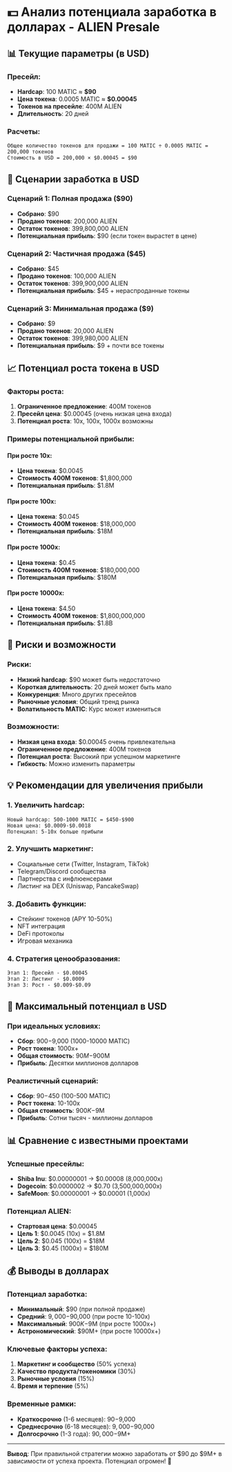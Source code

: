 # 💵 Анализ потенциала заработка в долларах - ALIEN Presale

## 📊 **Текущие параметры (в USD)**

### **Пресейл:**

- **Hardcap**: 100 MATIC ≈ **$90**
- **Цена токена**: 0.0005 MATIC ≈ **$0.00045**
- **Токенов на пресейле**: 400M ALIEN
- **Длительность**: 20 дней

### **Расчеты:**

```
Общее количество токенов для продажи = 100 MATIC ÷ 0.0005 MATIC = 200,000 токенов
Стоимость в USD = 200,000 × $0.00045 = $90
```

## 🎯 **Сценарии заработка в USD**

### **Сценарий 1: Полная продажа ($90)**

- **Собрано**: $90
- **Продано токенов**: 200,000 ALIEN
- **Остаток токенов**: 399,800,000 ALIEN
- **Потенциальная прибыль**: $90 (если токен вырастет в цене)

### **Сценарий 2: Частичная продажа ($45)**

- **Собрано**: $45
- **Продано токенов**: 100,000 ALIEN
- **Остаток токенов**: 399,900,000 ALIEN
- **Потенциальная прибыль**: $45 + нераспроданные токены

### **Сценарий 3: Минимальная продажа ($9)**

- **Собрано**: $9
- **Продано токенов**: 20,000 ALIEN
- **Остаток токенов**: 399,980,000 ALIEN
- **Потенциальная прибыль**: $9 + почти все токены

## 📈 **Потенциал роста токена в USD**

### **Факторы роста:**

1. **Ограниченное предложение**: 400M токенов
2. **Пресейл цена**: $0.00045 (очень низкая цена входа)
3. **Потенциал роста**: 10x, 100x, 1000x возможны

### **Примеры потенциальной прибыли:**

#### **При росте 10x:**

- **Цена токена**: $0.0045
- **Стоимость 400M токенов**: $1,800,000
- **Потенциальная прибыль**: $1.8M

#### **При росте 100x:**

- **Цена токена**: $0.045
- **Стоимость 400M токенов**: $18,000,000
- **Потенциальная прибыль**: $18M

#### **При росте 1000x:**

- **Цена токена**: $0.45
- **Стоимость 400M токенов**: $180,000,000
- **Потенциальная прибыль**: $180M

#### **При росте 10000x:**

- **Цена токена**: $4.50
- **Стоимость 400M токенов**: $1,800,000,000
- **Потенциальная прибыль**: $1.8B

## 🎲 **Риски и возможности**

### **Риски:**

- **Низкий hardcap**: $90 может быть недостаточно
- **Короткая длительность**: 20 дней может быть мало
- **Конкуренция**: Много других пресейлов
- **Рыночные условия**: Общий тренд рынка
- **Волатильность MATIC**: Курс может измениться

### **Возможности:**

- **Низкая цена входа**: $0.00045 очень привлекательна
- **Ограниченное предложение**: 400M токенов
- **Потенциал роста**: Высокий при успешном маркетинге
- **Гибкость**: Можно изменить параметры

## 💡 **Рекомендации для увеличения прибыли**

### **1. Увеличить hardcap:**

```
Новый hardcap: 500-1000 MATIC = $450-$900
Новая цена: $0.0009-$0.0018
Потенциал: 5-10x больше прибыли
```

### **2. Улучшить маркетинг:**

- Социальные сети (Twitter, Instagram, TikTok)
- Telegram/Discord сообщества
- Партнерства с инфлюенсерами
- Листинг на DEX (Uniswap, PancakeSwap)

### **3. Добавить функции:**

- Стейкинг токенов (APY 10-50%)
- NFT интеграция
- DeFi протоколы
- Игровая механика

### **4. Стратегия ценообразования:**

```
Этап 1: Пресейл - $0.00045
Этап 2: Листинг - $0.0009
Этап 3: Рост - $0.009-$0.09
```

## 🚀 **Максимальный потенциал в USD**

### **При идеальных условиях:**

- **Сбор**: $900-$9,000 (1000-10000 MATIC)
- **Рост токена**: 1000x+
- **Общая стоимость**: $90M-$900M
- **Прибыль**: Десятки миллионов долларов

### **Реалистичный сценарий:**

- **Сбор**: $90-$450 (100-500 MATIC)
- **Рост токена**: 10-100x
- **Общая стоимость**: $900K-$9M
- **Прибыль**: Сотни тысяч - миллионы долларов

## 📊 **Сравнение с известными проектами**

### **Успешные пресейлы:**

- **Shiba Inu**: $0.00000001 → $0.00008 (8,000,000x)
- **Dogecoin**: $0.0000002 → $0.70 (3,500,000,000x)
- **SafeMoon**: $0.00000001 → $0.00001 (1,000x)

### **Потенциал ALIEN:**

- **Стартовая цена**: $0.00045
- **Цель 1**: $0.0045 (10x) = $1.8M
- **Цель 2**: $0.045 (100x) = $18M
- **Цель 3**: $0.45 (1000x) = $180M

## 💰 **Выводы в долларах**

### **Потенциал заработка:**

- **Минимальный**: $90 (при полной продаже)
- **Средний**: $9,000-$90,000 (при росте 10-100x)
- **Максимальный**: $900K-$9M (при росте 1000x+)
- **Астрономический**: $90M+ (при росте 10000x+)

### **Ключевые факторы успеха:**

1. **Маркетинг и сообщество** (50% успеха)
2. **Качество продукта/токеномики** (30%)
3. **Рыночные условия** (15%)
4. **Время и терпение** (5%)

### **Временные рамки:**

- **Краткосрочно** (1-6 месяцев): $90-$9,000
- **Среднесрочно** (6-18 месяцев): $9,000-$90,000
- **Долгосрочно** (1-3 года): $90,000-$9M+

---

**Вывод**: При правильной стратегии можно заработать от $90 до $9M+ в зависимости от успеха проекта. Потенциал огромен! 🚀
